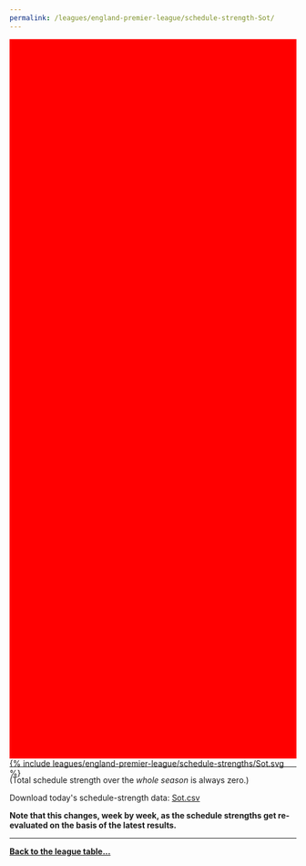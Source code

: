 ```yaml
---
permalink: /leagues/england-premier-league/schedule-strength-Sot/
---
```


<style>
.svg-wrap {
    background-color:red;
    height:0;
    padding-top:250%; /* 350px/550px */
    position: relative;
}

svg {
    background-color: cyan;
    height: 100%;
    display:block;
    width: 100%;
    position: absolute;
    top:0;
    left:0;
}
</style>


<div class="svg-wrap">
{% include leagues/england-premier-league/schedule-strengths/Sot.svg %}
</div>

-----

(Total schedule strength over the *whole season* is always zero.)


Download today's schedule-strength data: [Sot.csv](/assets/leagues/england-premier-league/2017/schedule-strengths/Sot.csv)

**Note that this changes, week by week, as the schedule strengths get re-evaluated on the
basis of the latest results.**

-----

[**Back to the league table...**](/leagues/england-premier-league)


